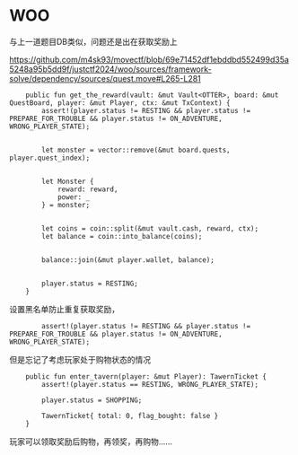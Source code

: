 # WOO

与上一道题目DB类似，问题还是出在获取奖励上    

https://github.com/m4sk93/movectf/blob/69e71452df1ebddbd552499d35a5248a95b5dd9f/justctf2024/woo/sources/framework-solve/dependency/sources/quest.move#L265-L281

```
    public fun get_the_reward(vault: &mut Vault<OTTER>, board: &mut QuestBoard, player: &mut Player, ctx: &mut TxContext) {
        assert!(player.status != RESTING && player.status != PREPARE_FOR_TROUBLE && player.status != ON_ADVENTURE, WRONG_PLAYER_STATE);


        let monster = vector::remove(&mut board.quests, player.quest_index);


        let Monster {
            reward: reward,
            power: _
        } = monster;


        let coins = coin::split(&mut vault.cash, reward, ctx); 
        let balance = coin::into_balance(coins);


        balance::join(&mut player.wallet, balance);


        player.status = RESTING;
    }
```

设置黑名单防止重复获取奖励，
```
        assert!(player.status != RESTING && player.status != PREPARE_FOR_TROUBLE && player.status != ON_ADVENTURE, WRONG_PLAYER_STATE);
```



但是忘记了考虑玩家处于购物状态的情况

```
    public fun enter_tavern(player: &mut Player): TawernTicket {
        assert!(player.status == RESTING, WRONG_PLAYER_STATE);

        player.status = SHOPPING;

        TawernTicket{ total: 0, flag_bought: false }
    }
```

玩家可以领取奖励后购物，再领奖，再购物......
